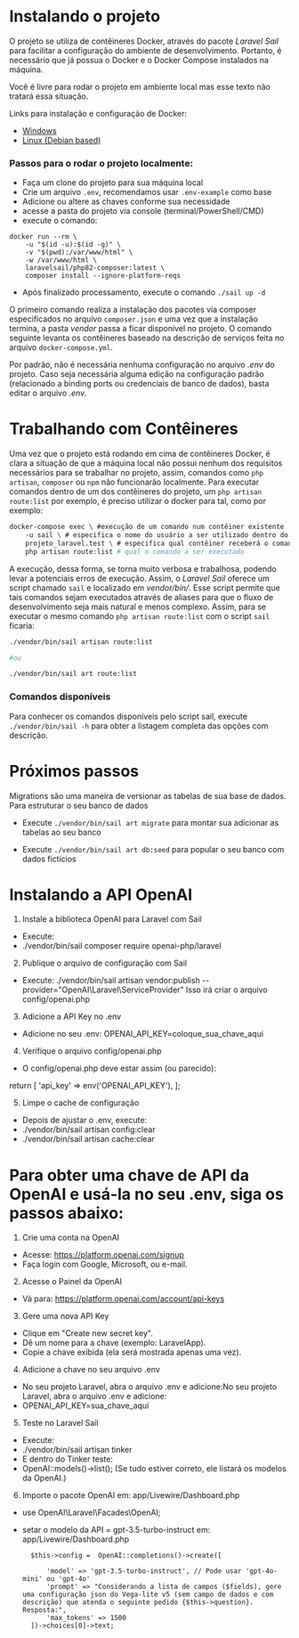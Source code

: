 # Instalando o projeto

O projeto se utiliza de contêineres Docker, através do pacote *Laravel Sail* para facilitar a configuração do ambiente de desenvolvimento. Portanto, é necessário que já possua o Docker e o Docker Compose instalados na máquina.

Você é livre para rodar o projeto em ambiente local mas esse texto não tratará essa situação. 

Links para instalação e configuração de Docker:

- [Windows](https://docs.docker.com/docker-for-windows/install/)
- [Linux (Debian based)](https://docs.docker.com/engine/install/ubuntu/) 

### Passos para o rodar o projeto localmente:

- Faça um clone do projeto para sua máquina local
- Crie um arquivo `.env`, recomendamos usar `.env-example` como base
- Adicione ou altere as chaves conforme sua necessidade
- acesse a pasta do projeto via console (terminal/PowerShell/CMD)
- execute o comando:
```shell
docker run --rm \
    -u "$(id -u):$(id -g)" \
    -v "$(pwd):/var/www/html" \
    -w /var/www/html \
    laravelsail/php82-composer:latest \
    composer install --ignore-platform-reqs
 ```
- Após finalizado processamento, execute o comando `./sail up -d`

O primeiro comando realiza a instalação dos pacotes via composer especificados no arquivo `composer.json` e uma vez que a instalação termina, a pasta *vendor* passa a ficar disponível no projeto. O comando seguinte levanta os contêineres baseado na descrição de serviços feita no arquivo `docker-compose.yml`.

Por padrão, não é necessária nenhuma configuração no arquivo *.env* do projeto. Caso seja necessária alguma edição na configuração padrão (relacionado a binding ports ou credenciais de banco de dados), basta editar o arquivo *.env*. 

# Trabalhando com Contêineres

Uma vez que o projeto está rodando em cima de contêineres Docker, é clara a situação de que a máquina local não possui nenhum dos requisitos necessários para se trabalhar no projeto, assim, comandos como `php artisan`, `composer` ou `npm` não funcionarão localmente. Para executar comandos dentro de um dos contêineres do projeto, um `php artisan route:list` por exemplo, é preciso utilizar o docker para tal, como por exemplo:

```bash
docker-compose exec \ #execução de um comando num contêiner existente
    -u sail \ # especifica o nome do usuário a ser utilizado dentro do contêiner
    projeto_laravel.test \ # especifica qual contêiner receberá o comando
    php artisan route:list # qual o comando a ser executado
```

 A execução, dessa forma, se torna muito verbosa e trabalhosa, podendo levar a potenciais erros de execução. Assim, o *Laravel Sail* oferece um script chamado `sail` e localizado em *vendor/bin/*. Esse script permite que tais comandos sejam executados através de aliases para que o fluxo de desenvolvimento seja mais natural e menos complexo. Assim, para se executar o mesmo comando `php artisan route:list` com o script `sail` ficaria:

 ```bash
 ./vendor/bin/sail artisan route:list

 #ou

 ./vendor/bin/sail art route:list
 ```

### Comandos disponíveis

Para conhecer os comandos disponíveis pelo script sail, execute `./vendor/bin/sail -h` para obter a listagem completa das opções com descrição.

# Próximos passos
Migrations são uma maneira de versionar as tabelas de sua base de dados. Para estruturar o seu banco de dados 
- Execute `./vendor/bin/sail art migrate` para montar sua adicionar as tabelas ao seu banco

- Execute `./vendor/bin/sail art db:seed` para popular o seu banco com dados fictícios

# Instalando a API OpenAI
1. Instale a biblioteca OpenAI para Laravel com Sail
- Execute:
- ./vendor/bin/sail composer require openai-php/laravel

2. Publique o arquivo de configuração com Sail
- Execute:
./vendor/bin/sail artisan vendor:publish --provider="OpenAI\Laravel\ServiceProvider"
Isso irá criar o arquivo config/openai.php

3. Adicione a API Key no .env
- Adicione no seu .env: OPENAI_API_KEY=coloque_sua_chave_aqui

4. Verifique o arquivo config/openai.php
- O config/openai.php deve estar assim (ou parecido):
  
return [
    'api_key' => env('OPENAI_API_KEY'),
];

5. Limpe o cache de configuração
- Depois de ajustar o .env, execute:
- ./vendor/bin/sail artisan config:clear
- ./vendor/bin/sail artisan cache:clear

# Para obter uma chave de API da OpenAI e usá-la no seu .env, siga os passos abaixo:
1. Crie uma conta na OpenAI
- Acesse: https://platform.openai.com/signup
- Faça login com Google, Microsoft, ou e-mail.

2. Acesse o Painel da OpenAI
- Vá para: https://platform.openai.com/account/api-keys

3. Gere uma nova API Key
- Clique em "Create new secret key".
- Dê um nome para a chave (exemplo: LaravelApp).
- Copie a chave exibida (ela será mostrada apenas uma vez).

4. Adicione a chave no seu arquivo .env
- No seu projeto Laravel, abra o arquivo .env e adicione:No seu projeto Laravel, abra o arquivo .env e adicione:
- OPENAI_API_KEY=sua_chave_aqui

5. Teste no Laravel Sail
- Execute:
- ./vendor/bin/sail artisan tinker
- E dentro do Tinker teste:
- OpenAI::models()->list(); (Se tudo estiver correto, ele listará os modelos da OpenAI.)

6. Importe o pacote OpenAI em: app/Livewire/Dashboard.php
- use OpenAI\Laravel\Facades\OpenAI;
- setar o modelo da API = gpt-3.5-turbo-instruct em: app/Livewire/Dashboard.php

        $this->config =  OpenAI::completions()->create([

            'model' => 'gpt-3.5-turbo-instruct', // Pode usar 'gpt-4o-mini' ou 'gpt-4o'
            'prompt' => "Considerando a lista de campos ($fields), gere uma configuração json do Vega-lite v5 (sem campo de dados e com descrição) que atenda o seguinte pedido {$this->question}. Resposta:",
            'max_tokens' => 1500
        ])->choices[0]->text;
